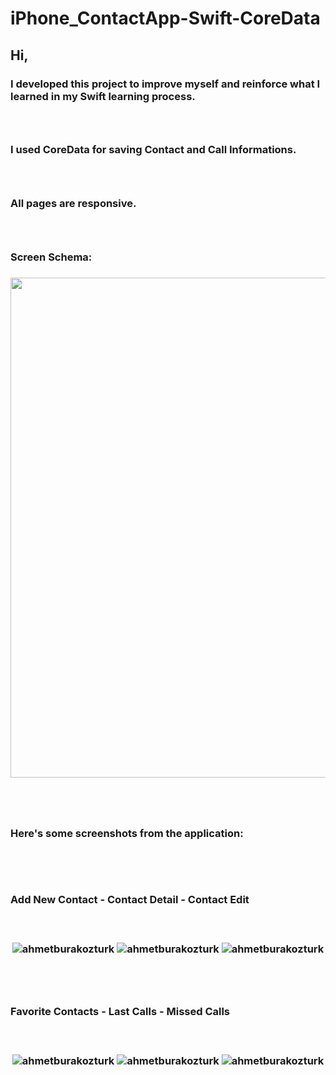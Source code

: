 # iPhone_ContactApp-Swift-CoreData
 
<h2>Hi,<h3/>
<h3>I developed this project to improve myself and reinforce what I learned in my Swift learning process.<h3/>
<br/>
<h3>I used CoreData for saving Contact and Call Informations.<h3/>
<br/>
<h3>All pages are responsive.<h3/>
<br/>
<h3>Screen Schema:<h3/>
<p align="center"> <img src="https://github.com/ahmetburakozturk/iPhone_ContactApp-Swift-CoreData/assets/79537376/b890623a-105f-4e1e-887e-f6242290963f" width="700" height="800"/> </p>
<br/>
<br/>
<h3>Here's some screenshots from the application:<h3/>

<br/>
<br/>
<h3>Add New Contact - Contact Detail - Contact Edit<h3/>
<br/>
<p align="center"> <img src="https://github.com/ahmetburakozturk/iPhone_ContactApp-Swift-CoreData/assets/79537376/8b910ccc-9048-4433-b248-38a04ed7a2f4" alt="ahmetburakozturk" />
<img src="https://github.com/ahmetburakozturk/iPhone_ContactApp-Swift-CoreData/assets/79537376/456bb742-09ec-4d6c-901e-5a968811cc4d" alt="ahmetburakozturk" /> 
<img src="https://github.com/ahmetburakozturk/iPhone_ContactApp-Swift-CoreData/assets/79537376/3f53ce27-5f17-4135-92b5-a364a218d88d" alt="ahmetburakozturk" /></p>

<br/>
<br/>
<h3>Favorite Contacts - Last Calls - Missed Calls<h3/>
 <br/>
<p align="center"> <img src="https://github.com/ahmetburakozturk/iPhone_ContactApp-Swift-CoreData/assets/79537376/5e2e02b2-bcb5-4579-9aee-6a1a08321349" alt="ahmetburakozturk" /> 
<img src="https://github.com/ahmetburakozturk/iPhone_ContactApp-Swift-CoreData/assets/79537376/2f044a36-4458-43fb-b0c3-e9dfefbe600e" alt="ahmetburakozturk" /> 
<img src="https://github.com/ahmetburakozturk/iPhone_ContactApp-Swift-CoreData/assets/79537376/57aab791-d11d-4c22-899f-8694091e3ecc" alt="ahmetburakozturk" /> </p>
